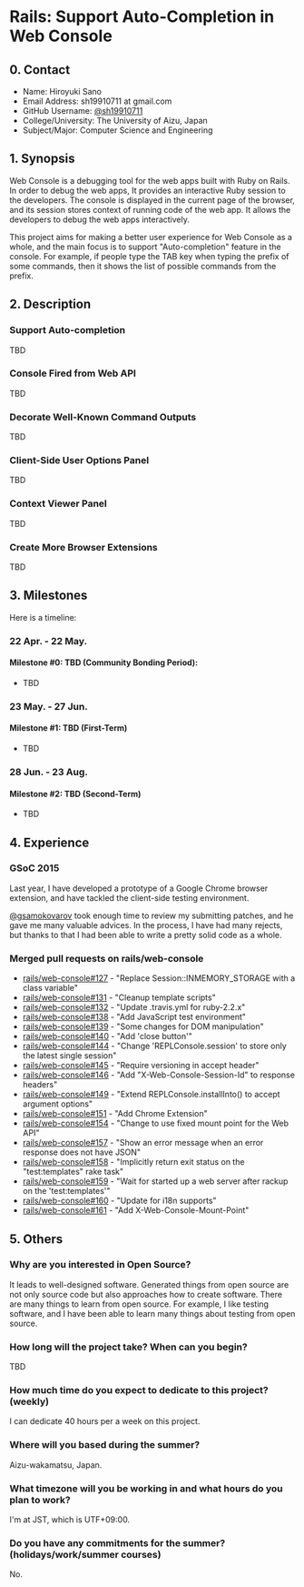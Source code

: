 # Rails: Support Auto-Completion in Web Console

## 0. Contact

- Name: Hiroyuki Sano
- Email Address: sh19910711 at gmail.com
- GitHub Username: [@sh19910711](https://github.com/sh19910711)
- College/University: The University of Aizu, Japan
- Subject/Major: Computer Science and Engineering

## 1. Synopsis

Web Console is a debugging tool for the web apps built with Ruby on Rails. In order
to debug the web apps, It provides an interactive Ruby session to the developers.
The console is displayed in the current page of the browser, and its session stores
context of running code of the web app. It allows the developers to debug the web
apps interactively.

This project aims for making a better user experience for Web Console as a whole,
and the main focus is to support "Auto-completion" feature in the console. For example,
if people type the TAB key when typing the prefix of some commands, then it shows
the list of possible commands from the prefix.

## 2. Description

### Support Auto-completion

TBD

### Console Fired from Web API

TBD

### Decorate Well-Known Command Outputs

TBD

### Client-Side User Options Panel

TBD

### Context Viewer Panel

TBD

### Create More Browser Extensions

TBD

## 3. Milestones

Here is a timeline:

### 22 Apr. - 22 May.

#### Milestone #0: TBD (Community Bonding Period):

* TBD

### 23 May. - 27 Jun.

#### Milestone #1: TBD (First-Term)

* TBD

### 28 Jun. - 23 Aug.

#### Milestone #2: TBD (Second-Term)

* TBD

## 4. Experience

### GSoC 2015

Last year, I have developed a prototype of a Google Chrome browser extension, and
have tackled the client-side testing environment.

[@gsamokovarov](https://github.com/gsamokovarov) took enough time to review my submitting patches, and he gave me many
valuable advices. In the process, I have had many rejects, but thanks to that
I had been able to write a pretty solid code as a whole.

### Merged pull requests on rails/web-console

* [rails/web-console#127](https://github.com/rails/web-console/pull/127) - "Replace Session::INMEMORY_STORAGE with a class variable"
* [rails/web-console#131](https://github.com/rails/web-console/pull/131) - "Cleanup template scripts"
* [rails/web-console#132](https://github.com/rails/web-console/pull/132) - "Update .travis.yml for ruby-2.2.x"
* [rails/web-console#138](https://github.com/rails/web-console/pull/138) - "Add JavaScript test environment"
* [rails/web-console#139](https://github.com/rails/web-console/pull/139) - "Some changes for DOM manipulation"
* [rails/web-console#140](https://github.com/rails/web-console/pull/140) - "Add 'close button'"
* [rails/web-console#144](https://github.com/rails/web-console/pull/144) - "Change 'REPLConsole.session' to store only the latest single session"
* [rails/web-console#145](https://github.com/rails/web-console/pull/145) - "Require versioning in accept header"
* [rails/web-console#146](https://github.com/rails/web-console/pull/146) - "Add "X-Web-Console-Session-Id" to response headers"
* [rails/web-console#149](https://github.com/rails/web-console/pull/149) - "Extend REPLConsole.installInto() to accept argument options"
* [rails/web-console#151](https://github.com/rails/web-console/pull/151) - "Add Chrome Extension"
* [rails/web-console#154](https://github.com/rails/web-console/pull/154) - "Change to use fixed mount point for the Web API"
* [rails/web-console#157](https://github.com/rails/web-console/pull/157) - "Show an error message when an error response does not have JSON"
* [rails/web-console#158](https://github.com/rails/web-console/pull/158) - "Implicitly return exit status on the "test:templates" rake task"
* [rails/web-console#159](https://github.com/rails/web-console/pull/159) - "Wait for started up a web server after rackup on the 'test:templates'"
* [rails/web-console#160](https://github.com/rails/web-console/pull/160) - "Update for i18n supports"
* [rails/web-console#161](https://github.com/rails/web-console/pull/161) - "Add X-Web-Console-Mount-Point"

## 5. Others

### Why are you interested in Open Source?

It leads to well-designed software. Generated things from open source are not only
source code but also approaches how to create software. There are many things to
learn from open source. For example, I like testing software, and I have been able
to learn many things about testing from open source.

### How long will the project take? When can you begin?

TBD

### How much time do you expect to dedicate to this project? (weekly)

I can dedicate 40 hours per a week on this project.

### Where will you based during the summer?

Aizu-wakamatsu, Japan.

### What timezone will you be working in and what hours do you plan to work?

I'm at JST, which is UTF+09:00.

### Do you have any commitments for the summer? (holidays/work/summer courses)

No.
